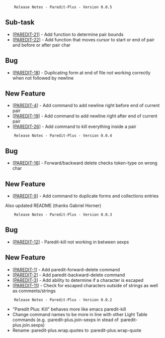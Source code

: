 
        Release Notes - Paredit-Plus - Version 0.0.5
                    
<h2>        Sub-task
</h2>
<ul>
<li>[<a href='https://81.4.106.141/jira/browse/PAREDIT-21'>PAREDIT-21</a>] -         Add function to determine pair bounds
</li>
<li>[<a href='https://81.4.106.141/jira/browse/PAREDIT-22'>PAREDIT-22</a>] -         Add function that moves cursor to start or end of pair and before or after pair char
</li>
</ul>
        
<h2>        Bug
</h2>
<ul>
<li>[<a href='https://81.4.106.141/jira/browse/PAREDIT-18'>PAREDIT-18</a>] -         Duplicating form at end of file not working correctly when not followed by newline
</li>
</ul>
            
<h2>        New Feature
</h2>
<ul>
<li>[<a href='https://81.4.106.141/jira/browse/PAREDIT-4'>PAREDIT-4</a>] -         Add command to add newline right before end of current pair
</li>
<li>[<a href='https://81.4.106.141/jira/browse/PAREDIT-19'>PAREDIT-19</a>] -         Add command to add newline right after end of current pair
</li>
<li>[<a href='https://81.4.106.141/jira/browse/PAREDIT-26'>PAREDIT-26</a>] -         Add command to kill everything inside a pair
</li>
</ul>
        

        Release Notes - Paredit-Plus - Version 0.0.4
                            
<h2>        Bug
</h2>
<ul>
<li>[<a href='https://81.4.106.141/jira/browse/PAREDIT-16'>PAREDIT-16</a>] -         Forward/backward delete checks token-type on wrong char
</li>
</ul>
            
<h2>        New Feature
</h2>
<ul>
<li>[<a href='https://81.4.106.141/jira/browse/PAREDIT-9'>PAREDIT-9</a>] -         Add command to duplicate forms and collections entries
</li>
</ul>

Also updated README (thanks Gabriel Horner)

        Release Notes - Paredit-Plus - Version 0.0.3
            
<h2>        Bug
</h2>
<ul>
<li>[<a href='https://81.4.106.141/jira/browse/PAREDIT-12'>PAREDIT-12</a>] -         Paredit-kill not working in between sexps
</li>
</ul>
            
<h2>        New Feature
</h2>
<ul>
<li>[<a href='https://81.4.106.141/jira/browse/PAREDIT-1'>PAREDIT-1</a>] -         Add paredit-forward-delete command
</li>
<li>[<a href='https://81.4.106.141/jira/browse/PAREDIT-2'>PAREDIT-2</a>] -         Add paredit-backward-delete command
</li>
<li>[<a href='https://81.4.106.141/jira/browse/PAREDIT-3'>PAREDIT-3</a>] -         Add ability to determine if a character is escaped
</li>
<li>[<a href='https://81.4.106.141/jira/browse/PAREDIT-11'>PAREDIT-11</a>] -         Check for escaped characters outside of strings as well as comments/strings
</li>
</ul>
        

        Release Notes - Paredit-Plus - Version 0.0.2

- "Paredit Plus: Kill" behaves more like emacs paredit-kill
- Change command names to be more in line with other Light Table commands (e.g. :paredit-plus.join-sexps in stead of :paredit-plus.join.sexps)
- Rename :paredit-plus.wrap.quotes to :paredit-plus.wrap-quote
